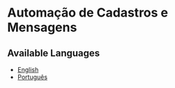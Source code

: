 # Automação de Cadastros e Mensagens

## Available Languages

- [English](docs/README.en.md)
- [Português](docs/README.pt.md)
